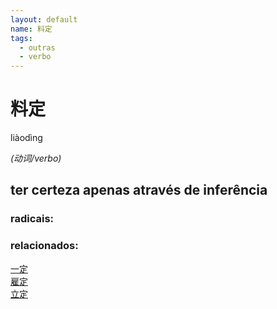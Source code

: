 ```yaml
--- 
layout: default
name: 料定 
tags: 
  - outras
  - verbo
--- 
```

# 料定 
liàodìng  
 
*(动词/verbo)*  
## ter certeza apenas através de inferência 
### radicais: 
### relacionados: 
[一定](/zhengshidu/hsk2/一定)  
[雇定](/zhengshidu/outras/雇定)  
[立定](/zhengshidu/outras/立定)  
